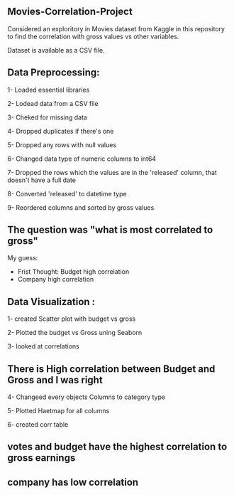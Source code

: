 ## Movies-Correlation-Project

Considered an exploritory in Movies dataset from Kaggle in this repository to find the correlation with gross values vs other variables.

Dataset is available as a CSV file. 

## Data Preprocessing:

1- Loaded essential libraries

2- Lodead data from a CSV file

3- Cheked for missing data

4- Dropped duplicates if there's one

5- Dropped any rows with null values

6- Changed data type of numeric columns to int64

7- Dropped the rows which the values are in the 'released' column, that doesn't have a full date

8- Converted 'released' to datetime type

9- Reordered columns and sorted by gross values

## The question was "what is most correlated to gross"

My guess:

* Frist Thought: Budget high correlation
* Company high correlation

## Data Visualization :

1- created Scatter plot with budget vs gross

2- Plotted the budget vs Gross uning Seaborn

3- looked at correlations

## There is High correlation between Budget and Gross and I was right

4- Changeed every objects Columns to category type

5- Plotted Haetmap for all columns

6- created corr table

## votes and budget have the highest correlation to gross earnings
## company has low correlation
